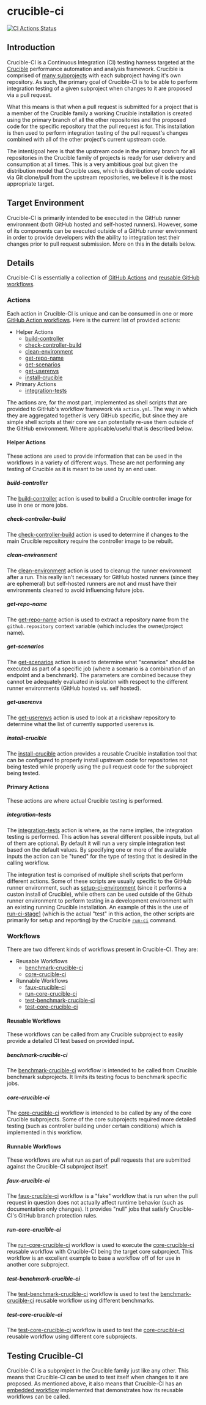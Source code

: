 # crucible-ci

[![CI Actions Status](https://github.com/perftool-incubator/crucible-ci/workflows/run-core-crucible-ci/badge.svg)](https://github.com/perftool-incubator/crucible-ci/actions)

## Introduction

Crucible-CI is a Continuous Integration (CI) testing harness targeted at the [Crucible](https://github.com/perftool-incubator/crucible) performance automation and analysis framework.  Crucible is comprised of [many subprojects](https://github.com/perftool-incubator/crucible#subprojects) with each subproject having it's own repository.  As such, the primary goal of Crucible-CI is to be able to perform integration testing of a given subproject when changes to it are proposed via a pull request.

What this means is that when a pull request is submitted for a project that is a member of the Crucible family a working Crucible installation is created using the primary branch of all the other repositories and the proposed code for the specific repository that the pull request is for.  This installation is then used to perform integration testing of the pull request's changes combined with all of the other project's current upstream code.

The intent/goal here is that the upstream code in the primary branch for all repositories in the Crucible family of projects is ready for user delivery and consumption at all times.  This is a very ambitious goal but given the distribution model that Crucible uses, which is distribution of code updates via Git clone/pull from the upstream repositories, we believe it is the most appropriate target.

## Target Environment

Crucible-CI is primarily intended to be executed in the GitHub runner environment (both GitHub hosted and self-hosted runners).  However, some of its components can be executed outside of a GitHub runner environment in order to provide developers with the ability to integration test their changes prior to pull request submission.  More on this in the details below.

## Details

Crucible-CI is essentially a collection of [GitHub Actions](https://docs.github.com/en/actions) and [reusable GitHub workflows](https://docs.github.com/en/actions/using-workflows/reusing-workflows).

### Actions

Each action in Crucible-CI is unique and can be consumed in one or more [GitHub Action workflows](https://docs.github.com/en/actions/using-workflows/about-workflows).  Here is the current list of provided actions:

- Helper Actions
  - [build-controller](README.md#build-controller)
  - [check-controller-build](README.md#check-controller-build)
  - [clean-environment](README.md#clean-environment)
  - [get-repo-name](README.md#get-repo-name)
  - [get-scenarios](README.md#get-scenarios)
  - [get-userenvs](README.md#get-userenvs)
  - [install-crucible](README.md#install-crucible)
- Primary Actions
  - [integration-tests](README.md#integration-tests)

The actions are, for the most part, implemented as shell scripts that are provided to GitHub's workflow framework via `action.yml`.  The way in which they are aggregated together is very GitHub specific, but since they are simple shell scripts at their core we can potentially re-use them outside of the GitHub environment.  Where applicable/useful that is described below.

#### Helper Actions

These actions are used to provide information that can be used in the workflows in a variety of different ways.  These are not performing any testing of Crucible as it is meant to be used by an end user.

##### build-controller

The [build-controller](.github/actions/build-controller) action is used to build a Crucible controller image for use in one or more jobs.

##### check-controller-build

The [check-controller-build](.github/actions/check-controller-build) action is used to determine if changes to the main Crucible repository require the controller image to be rebuilt.

##### clean-environment

The [clean-environment](.github/actions/clean-environment) action is used to cleanup the runner environment after a run.  This really isn't necessary for GitHub hosted runners (since they are ephemeral) but self-hosted runners are not and must have their environments cleaned to avoid influencing future jobs.

##### get-repo-name

The [get-repo-name](.github/actions/get-repo-name) action is used to extract a repository name from the `github.repository` context variable (which includes the owner/project name).

##### get-scenarios

The [get-scenarios](.github/actions/get-scenarios) action is used to determine what "scenarios" should be executed as part of a specific job (where a scenario is a combination of an endpoint and a benchmark).  The parameters are combined because they cannot be adequately evaluated in isolation with respect to the different runner environments (GitHub hosted vs. self hosted).

##### get-userenvs

The [get-userenvs](.github/actions/get-userenvs) action is used to look at a rickshaw repository to determine what the list of currently supported userenvs is.

##### install-crucible

The [install-crucible](.github/actions/install-crucible) action provides a reusable Crucible installation tool that can be configured to properly install upstream code for repositories not being tested while properly using the pull request code for the subproject being tested.

#### Primary Actions

These actions are where actual Crucible testing is performed.

##### integration-tests

The [integration-tests](.github/actions/integration-tests) action is where, as the name implies, the integration testing is performed.  This action has several different possible inputs, but all of them are optional.  By default it will run a very simple integration test based on the default values.  By specifying one or more of the available inputs the action can be "tuned" for the type of testing that is desired in the calling workflow.

The integration test is comprised of multiple shell scripts that perform different actions.  Some of these scripts are usually specific to the GitHub runner environment, such as [setup-ci-environment](.github/actions/integration-tests/setup-ci-environment) (since it performs a custon install of Crucible), while others can be used outside of the Github runner environment to perform testing in a development environment with an existing running Crucible installation.  An example of this is the use of [run-ci-stage1](.github/actions/integration-tests/run-ci-stage1) (which is the actual "test" in this action, the other scripts are primarily for setup and reporting) by the Crucible [`run-ci`](https://github.com/perftool-incubator/crucible/blob/bcdde354c751baff60f8cb9d68203113ec4c3439/bin/_help#L48) command.

### Workflows

There are two different kinds of workflows present in Crucible-CI.  They are:

- Reusable Workflows
  - [benchmark-crucible-ci](README.md#benchmark-crucible-ci)
  - [core-crucible-ci](README.md#core-crucible-ci)
- Runnable Workflows
  - [faux-crucible-ci](README.md#faux-crucible-ci)
  - [run-core-crucible-ci](README.md#run-core-crucible-ci)
  - [test-benchmark-crucible-ci](README.md#test-benchmark-crucible-ci)
  - [test-core-crucible-ci](README.md#test-core-crucible-ci)

#### Reusable Workflows

These workflows can be called from any Crucible subproject to easily provide a detailed CI test based on provided input.

##### benchmark-crucible-ci

The [benchmark-crucible-ci](.github/workflows/benchmark-crucible-ci.yaml) workflow is intended to be called from Crucible benchmark subprojects.  It limits its testing focus to benchmark specific jobs.

##### core-crucible-ci

The [core-crucible-ci](.github/workflows/core-crucible-ci.yaml) workflow is intended to be called by any of the core Crucible subprojects.  Some of the core subprojects required more detailed testing (such as controller building under certain conditions) which is implemented in this workflow.

#### Runnable Workflows

These workflows are what run as part of pull requests that are submitted against the Crucible-CI subproject itself.

##### faux-crucible-ci

The [faux-crucible-ci](.github/workflows/faux-crucible-ci.yaml) workflow is a "fake" workflow that is run when the pull request in question does not actually affect runtime behavior (such as documentation only changes).  It provides "null" jobs that satisfy Crucible-CI's GitHub branch protection rules.

##### run-core-crucible-ci

The [run-core-crucible-ci](.github/workflows/run-core-crucible-ci.yaml) workflow is used to execute the [core-crucible-ci](README.md#core-crucible-ci) reusable workflow with Crucible-CI being the target core subproject.  This workflow is an excellent example to base a workflow off of for use in another core subproject.

##### test-benchmark-crucible-ci

The [test-benchmark-crucible-ci](.github/workflows/test-benchmark-crucible-ci.yaml) workflow is used to test the [benchmark-crucible-ci](README.md#benchmark-crucible-ci) reusable workflow using different benchmarks.

##### test-core-crucible-ci

The [test-core-crucible-ci](.github/workflows/test-core-crucible-ci.yaml) workflow is used to test the [core-crucible-ci](README.md#core-crucible-ci) reusable workflow using different core subprojects.

## Testing Crucible-CI

Crucible-CI is a subproject in the Crucible family just like any other.  This means that Crucible-CI can be used to test itself when changes to it are proposed.  As mentioned above, it also means that Crucible-CI has an [embedded workflow](README.md#run-core-crucible-ci) implemented that demonstrates how its reusable workflows can be called.
